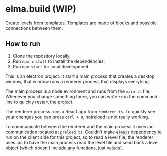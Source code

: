 # elma.build (WIP)

Create levels from templates. Templates are made of blocks and possible connections between them.

## How to run

1. Clone the repository locally.
2. Run `npm install` to install the dependencies.
3. Run `npm start` for local development.

This is an electron project. It start a main process that creates a desktop window, that window runs a renderer process that displays everyhing.

The main process is a node evironment and runs from the `main.ts` file. Whenever you change something there, you can write `rs` in the command line to quickly restart the project. 

The renderer process runs a React app from `renderer.ts`. To quickly see your changes you can press `ctrl + R`, hotreload is not really working. 

To communicate between the renderer and the main process it uses ipc communication located at `preload.ts`. Couldn't make `elmajs` dependency to run on the client side for this project, so to read a level file, the renderer uses ipc to have the main process read the level file and send back a level object (which doesn't include any functions, just values). 
